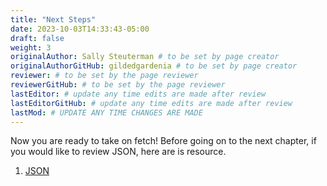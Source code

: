```yaml
---
title: "Next Steps"
date: 2023-10-03T14:33:43-05:00
draft: false
weight: 3
originalAuthor: Sally Steuterman # to be set by page creator
originalAuthorGitHub: gildedgardenia # to be set by page creator
reviewer: # to be set by the page reviewer
reviewerGitHub: # to be set by the page reviewer
lastEditor: # update any time edits are made after review
lastEditorGitHub: # update any time edits are made after review
lastMod: # UPDATE ANY TIME CHANGES ARE MADE
---
```


Now you are ready to take on fetch! Before going on to the next chapter, if you would like to review JSON, here are is resource.


1. [JSON](http://localhost:8080/devdocs_en_javascript_2025-01/global_objects/json)
